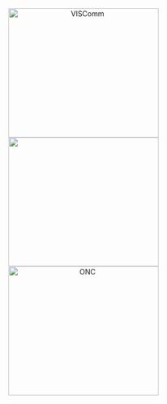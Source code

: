   <center><img src="../VisComLogo.jpg" alt="VISComm" width="296" height="255"></center>
  <center><img src="images/0-logo.png" alt="" width="296" height="255"></center>
  <a href="http://www.oncboces.org/NorthernCatskills.cfm?subpage=6967" target="_blank">
  <center> <img src="../0-logo.png" alt="ONC" width="296" height="255"href="http://www.oncboces.org/NorthernCatskills.cfm?subpage=6967"></center
